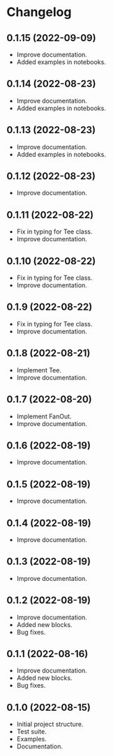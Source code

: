 Changelog
===================================

0.1.15 (2022-09-09)
-------------------

- Improve documentation.
- Added examples in notebooks.


0.1.14 (2022-08-23)
-------------------

- Improve documentation.
- Added examples in notebooks.


0.1.13 (2022-08-23)
-------------------

- Improve documentation.
- Added examples in notebooks.


0.1.12 (2022-08-23)
-------------------

- Improve documentation.


0.1.11 (2022-08-22)
-------------------

- Fix in typing for Tee class. 
- Improve documentation.


0.1.10 (2022-08-22)
-------------------

- Fix in typing for Tee class. 
- Improve documentation.


0.1.9 (2022-08-22)
-------------------

- Fix in typing for Tee class. 
- Improve documentation.


0.1.8 (2022-08-21)
-------------------

- Implement Tee.
- Improve documentation.


0.1.7 (2022-08-20)
-------------------

- Implement FanOut.
- Improve documentation.


0.1.6 (2022-08-19)
-------------------

- Improve documentation.


0.1.5 (2022-08-19)
-------------------

- Improve documentation.


0.1.4 (2022-08-19)
-------------------

- Improve documentation.


0.1.3 (2022-08-19)
-------------------

- Improve documentation.


0.1.2 (2022-08-19)
-------------------

- Improve documentation.
- Added new blocks.
- Bug fixes.


0.1.1 (2022-08-16)
-------------------

- Improve documentation.
- Added new blocks.
- Bug fixes.


0.1.0 (2022-08-15)
-------------------

- Initial project structure.
- Test suite.
- Examples.
- Documentation.
